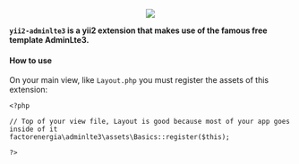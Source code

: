 
<p align="center">
  <img src="https://www.factorenergia.com/wp-content/themes/factorenergia/images/logo.png">
</p>

**``yii2-adminlte3`` is a yii2 extension that makes use of the famous free  template AdminLte3.**

#### How to use
On your main view, like `Layout.php` you must register the assets of this extension:

```
<?php

// Top of your view file, Layout is good because most of your app goes inside of it
factorenergia\adminlte3\assets\Basics::register($this);

?>
```